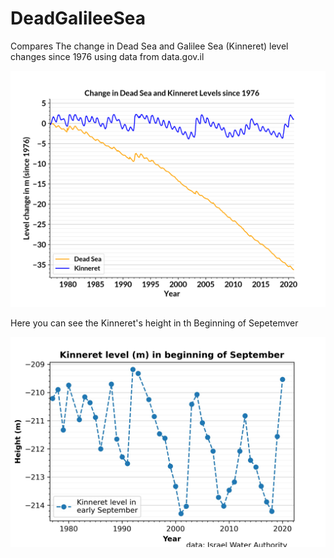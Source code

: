 # DeadGalileeSea
 
Compares The change in Dead Sea and Galilee Sea (Kinneret) level changes since 1976 using data from data.gov.il

!['Change in Dead Sea and Kinneret Levels'](KinneretVsDeadSea.png)

Here you can see the Kinneret's height in th Beginning of Sepetemver

!['Kinneret Height beginning of September'](BeginSeptember.jpg)
